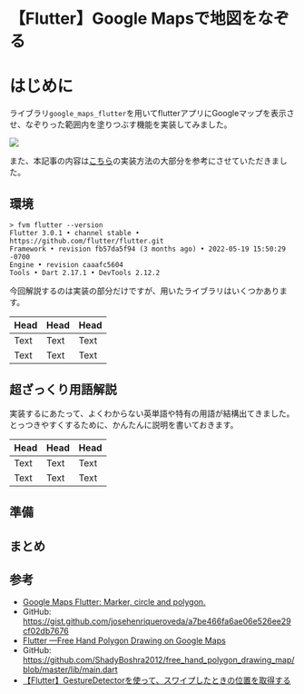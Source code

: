 # 【Flutter】Google Mapsで地図をなぞる

# はじめに

ライブラリ`google_maps_flutter`を用いてflutterアプリにGoogleマップを表示させ、なぞりった範囲内を塗りつぶす機能を実装してみました。

![](https://storage.googleapis.com/zenn-user-upload/875851d3b361-20220820.gif)

また、本記事の内容は[こちら](https://medium.com/@zeh.henrique92/google-maps-flutter-marker-circle-and-polygon-c71f4ea64498)の実装方法の大部分を参考にさせていただきました。

## 環境

```shell
> fvm flutter --version
Flutter 3.0.1 • channel stable • https://github.com/flutter/flutter.git
Framework • revision fb57da5f94 (3 months ago) • 2022-05-19 15:50:29 -0700
Engine • revision caaafc5604
Tools • Dart 2.17.1 • DevTools 2.12.2
```

今回解説するのは実装の部分だけですが、用いたライブラリはいくつかあります。

| Head | Head | Head |
| ---- | ---- | ---- |
| Text | Text | Text |
| Text | Text | Text |

## 超ざっくり用語解説

実装するにあたって、よくわからない英単語や特有の用語が結構出てきました。
とっつきやすくするために、かんたんに説明を書いておきます。

| Head | Head | Head |
| ---- | ---- | ---- |
| Text | Text | Text |
| Text | Text | Text |

## 準備

## まとめ

## 参考
- [Google Maps Flutter: Marker, circle and polygon.](https://medium.com/@zeh.henrique92/google-maps-flutter-marker-circle-and-polygon-c71f4ea64498)
- GitHub: https://gist.github.com/josehenriqueroveda/a7be466fa6ae06e526ee29cf02db7676
- [Flutter —Free Hand Polygon Drawing on Google Maps](https://medium.com/@shadyboshra2012/flutter-free-hand-polygon-drawing-on-google-maps-796e8bd47e85)
- GitHub: https://github.com/ShadyBoshra2012/free_hand_polygon_drawing_map/blob/master/lib/main.dart
- [【Flutter】GestureDetectorを使って、スワイプしたときの位置を取得する](https://note.com/hatchoutschool/n/n4f70764cc83b)